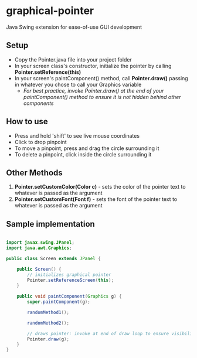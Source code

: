 # graphical-pointer
Java Swing extension for ease-of-use GUI development

## Setup ##
* Copy the Pointer.java file into your project folder
* In your screen class's constructor, initialize the pointer by calling **Pointer.setReference(this)**
* In your screen's paintComponent() method, call **Pointer.draw()** passing in whatever you chose to call your Graphics variable
  * *For best practice, invoke Pointer.draw() at the end of your paintComponent() method to ensure it is not hidden behind other components*

## How to use ##
* Press and hold 'shift' to see live mouse coordinates
* Click to drop pinpoint
* To move a pinpoint, press and drag the circle surrounding it
* To delete a pinpoint, click inside the circle surrounding it

## Other Methods ##
1. **Pointer.setCustomColor(Color c)** - sets the color of the pointer text to whatever is passed as the argument
2. **Pointer.setCustomFont(Font f)** - sets the font of the pointer text to whatever is passed as the argument

## Sample implementation ##
```java swing

import javax.swing.JPanel;
import java.awt.Graphics;

public class Screen extends JPanel {

    public Screen() {
        // initializes graphical pointer
        Pointer.setReferenceScreen(this);
    }
    
    public void paintComponent(Graphics g) {
        super.paintComponent(g);

        randomMethod1();

        randomMethod2();

        // draws pointer: invoke at end of draw loop to ensure visibility
        Pointer.draw(g);
    }
}
```


